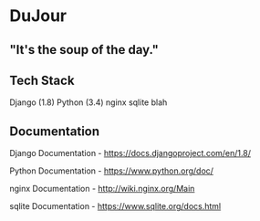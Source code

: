 # DuJour
## "It's the soup of the day."

## Tech Stack
Django (1.8)
Python (3.4)
nginx
sqlite
blah

## Documentation
Django Documentation - https://docs.djangoproject.com/en/1.8/

Python Documentation - https://www.python.org/doc/

nginx Documentation - http://wiki.nginx.org/Main

sqlite Documentation - https://www.sqlite.org/docs.html

